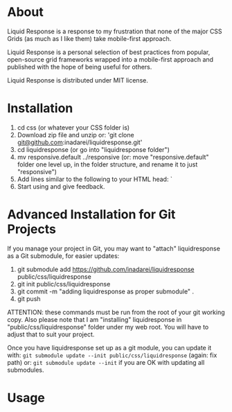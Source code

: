 # About
Liquid Response is a response to my frustration that none of the major CSS Grids (as much as I like them) take mobile-first approach. 

Liquid Response is a personal selection of best practices from popular, open-source grid frameworks wrapped into a mobile-first approach and published with the hope of being useful for others.

Liquid Response is distributed under MIT license.

# Installation

1. cd css (or whatever your CSS folder is)
1. Download zip file and unzip or: 'git clone git@github.com:inadarei/liquidresponse.git'
1. cd liquidresponse (or go into "liquidresponse folder")
1. mv responsive.default ../responsive (or: move "responsive.default" folder one level up, in the folder structure, and rename it to just "responsive")
1. Add lines similar to the following to your HTML head:
    <meta name="viewport" content="width=device-width, initial-scale=1, maximum-scale=1"/>
    <link href="/css/liquidresponse/liquidresponse.css" media="screen" rel="stylesheet" type="text/css" /> `
1. Start using and give feedback.

# Advanced Installation for Git Projects

If you manage your project in Git, you may want to "attach" liquidresponse as a Git submodule, for easier updates:

1. git submodule add https://github.com/inadarei/liquidresponse public/css/liquidresponse
1. git init public/css/liquidresponse
1. git commit -m "adding liquidresponse as proper submodule" .
1. git push

ATTENTION: these commands must be run from the root of your git working copy. Also please note
that I am "installing" liquidresponse in "public/css/liquidresponse" folder under my web root.
You will have to adjust that to suit your project.

Once you have liquidresponse set up as a git module, you can update it with:
`git submodule update --init public/css/liquidresponse` (again: fix path) or:
`git submodule update --init` if you are OK with updating all submodules.

# Usage 
